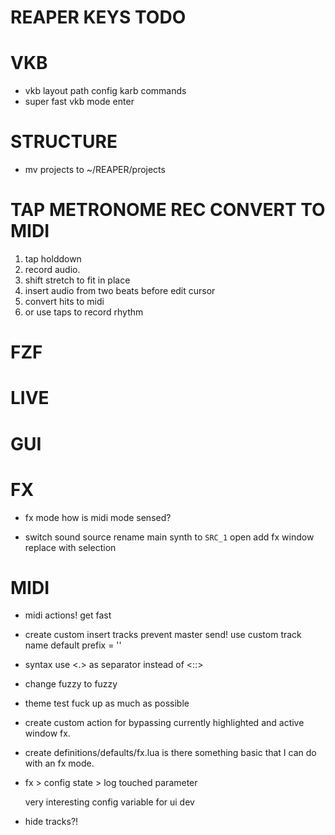 # REAPER KEYS TODO

# VKB
- vkb layout path config karb commands
- super fast vkb mode enter

# STRUCTURE

- mv projects to ~/REAPER/projects


# TAP METRONOME REC CONVERT TO MIDI

1. tap holddown
2. record audio.
3. shift stretch to fit in place
3. insert audio from two beats before edit cursor
4. convert hits to midi
5. or use taps to record rhythm

# FZF

# LIVE

# GUI

# FX

- fx mode
    how is midi mode sensed?

- switch sound source
    rename main synth to `SRC_1`
    open add fx window
    replace with selection

# MIDI

- midi actions!
    get fast

- create custom insert tracks
    prevent master send!
    use custom track name
    default prefix = ''

- syntax use <.> as separator instead of <::>

- change fuzzy to fuzzy

* theme
    test
    fuck up as much as possible

* create custom action for bypassing currently highlighted and active window fx.

* create definitions/defaults/fx.lua
    is there something basic that I can do with an fx mode.

* fx > config state > log touched parameter

    very interesting config variable for ui dev

* hide tracks?!
